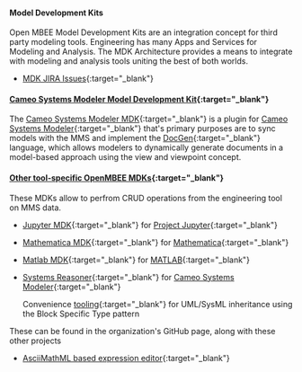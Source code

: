 #### Model Development Kits

Open MBEE Model Development Kits are an integration concept for third party modeling tools. Engineering has many Apps and Services for Modeling and Analysis. The MDK Architecture provides a means to integrate with modeling and analysis tools uniting the best of both worlds.

* [MDK JIRA Issues](https://openmbee.atlassian.net/browse/MDK){:target="_blank"}


#### [Cameo Systems Modeler Model Development Kit](https://github.com/Open-MBEE/mdk){:target="_blank"}

The [Cameo Systems Modeler MDK](https://github.com/Open-MBEE/mdk){:target="_blank"} is a plugin for [Cameo Systems Modeler](https://www.nomagic.com/products/cameo-systems-modeler){:target="_blank"} that's primary purposes are to sync models with the MMS and implement the [DocGen](https://github.com/Open-MBEE/mdk/tree/support/3.x/src/main/dist/manual){:target="_blank"} language, which allows modelers to dynamically generate documents in a model-based approach using the view and viewpoint concept.


#### [Other tool-specific OpenMBEE MDKs](https://github.com/Open-MBEE){:target="_blank"}

These MDKs allow to perfrom CRUD operations from the engineering tool on MMS data. 

* [Jupyter MDK](https://github.com/Open-MBEE/jupyter-mdk){:target="_blank"} for [Project Jupyter](https://jupyter.org/){:target="_blank"}

* [Mathematica MDK](https://github.com/Open-MBEE/mathematica-mdk){:target="_blank"} for [Mathematica](https://www.wolfram.com/mathematica/){:target="_blank"}

* [Matlab MDK](https://github.com/Open-MBEE/matlab-mdk){:target="_blank"} for [MATLAB](https://www.mathworks.com/products/matlab.html){:target="_blank"}

* [Systems Reasoner](https://github.com/Open-MBEE/mdk-systems-reasoner){:target="_blank"} for [Cameo Systems Modeler](https://www.nomagic.com/products/cameo-systems-modeler){:target="_blank"}
  
  Convenience [tooling](https://github.com/Open-MBEE/mdk/blob/develop/src/main/dist/manual/MDK%20Systems%20Reasoner%20UserGuide.pdf){:target="_blank"} for UML/SysML inheritance using the Block Specific Type pattern

These can be found in the organization's GitHub page, along with these other projects

* [AsciiMathML based expression editor](https://github.com/Open-MBEE/mdk-expression){:target="_blank"}
